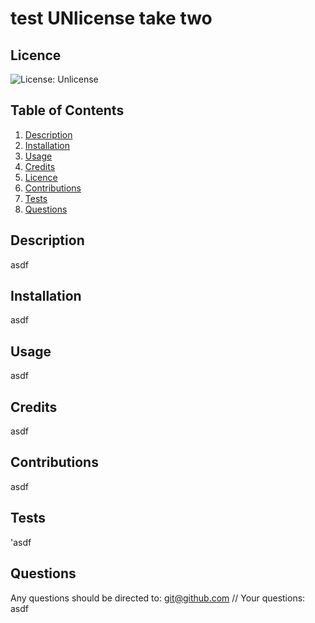 # test UNlicense take two
  
  ## Licence
  ![License: Unlicense](https://img.shields.io/badge/license-Unlicense-blue.svg)

  ## Table of Contents
  1. [Description](#description)
  2. [Installation](#installation)
  3. [Usage](#usage)
  4. [Credits](#credits)
  5. [Licence](#licence)
  6. [Contributions](#contributions)
  7. [Tests](#tests)
  8. [Questions](#questions)

  ## Description
  asdf

  ## Installation
  asdf

  ## Usage
  asdf

  ## Credits
  asdf

  ## Contributions
  asdf

  ## Tests
  'asdf

  ## Questions
  Any questions should be directed to: git@github.com
  // Your questions: asdf

